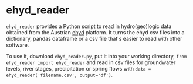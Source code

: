 # ehyd_reader

`ehyd_reader` provides a Python script to read in hydro(geo)logic data obtained from the Austrian [ehyd](https://ehyd.gv.at/) platform.
It turns the ehyd csv files into a dictionary, pandas dataframe or a csv file that's easier to read with other software.

To use it, download `ehyd_reader.py`, put it into your working directory, `from ehyd_reader import ehyd_reader` and read in csv files for groundwater levels, river stages, precipitation or spring flows with `data = ehyd_reader('filename.csv', output='df')`.

